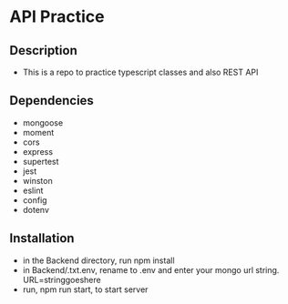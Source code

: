 # API Practice

## Description
* This is a repo to practice typescript classes and also REST API 

## Dependencies
* mongoose
* moment
* cors
* express
* supertest
* jest
* winston
* eslint
* config
* dotenv

## Installation
* in the Backend directory, run npm install
* in Backend/.txt.env, rename to .env and enter your mongo url string. URL=stringgoeshere
* run, npm run start, to start server
